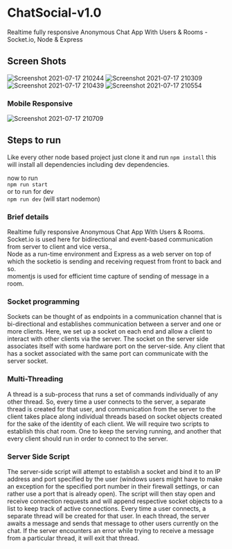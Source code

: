 # ChatSocial-v1.0

Realtime fully responsive Anonymous Chat App With Users & Rooms - Socket.io, Node & Express

## Screen Shots

![Screenshot 2021-07-17 210244](https://user-images.githubusercontent.com/67598673/126042236-9e53552d-1c0e-42db-97a3-ef885e3cc155.png)
![Screenshot 2021-07-17 210309](https://user-images.githubusercontent.com/67598673/126042240-95e92f1e-863b-4c1f-bb45-89d0e830fe8b.png)
![Screenshot 2021-07-17 210439](https://user-images.githubusercontent.com/67598673/126042237-39d373a7-5aca-46bd-b7c9-56b29c4cb1ee.png)
![Screenshot 2021-07-17 210554](https://user-images.githubusercontent.com/67598673/126042238-017f636e-28ea-4db4-a6ea-8acd9d9fa9e8.png)

### Mobile Responsive

![Screenshot 2021-07-17 210709](https://user-images.githubusercontent.com/67598673/126042239-333342b4-3a6e-4e46-b701-374a98310ec3.png)

## Steps to run 

Like every other node based project just clone it and run `npm install`
this will install all dependencies including dev dependencies.

now to run <br />
`npm run start` <br />
or to run for dev <br />
`npm run dev` (will start nodemon)

### Brief details

Realtime fully responsive Anonymous Chat App With Users & Rooms. <br />
Socket.io is used here for bidirectional and event-based communication from server to client and vice versa.,  <br />
Node as a run-time environment and Express  as a web server on top of which the socketio is sending and receiving request from front to back and so. <br />
momentjs is used for efficient time capture of sending of message in a room.

### Socket programming

Sockets can be thought of as endpoints in a communication channel that is bi-directional and establishes communication between a server and one or more clients. Here, we set up a socket on each end and allow a client to interact with other clients via the server. The socket on the server side associates itself with some hardware port on the server-side. Any client that has a socket associated with the same port can communicate with the server socket. 

### Multi-Threading

A thread is a sub-process that runs a set of commands individually of any other thread. So, every time a user connects to the server, a separate thread is created for that user, and communication from the server to the client takes place along individual threads based on socket objects created for the sake of the identity of each client. We will require two scripts to establish this chat room. One to keep the serving running, and another that every client should run in order to connect to the server. 


### Server Side Script

The server-side script will attempt to establish a socket and bind it to an IP address and port specified by the user (windows users might have to make an exception for the specified port number in their firewall settings, or can rather use a port that is already open). The script will then stay open and receive connection requests and will append respective socket objects to a list to keep track of active connections. Every time a user connects, 
a separate thread will be created for that user. In each thread, the server awaits a message and sends that message to other users currently on the chat. If the server encounters an error while trying to receive a message from a particular thread, it will exit that thread. 





